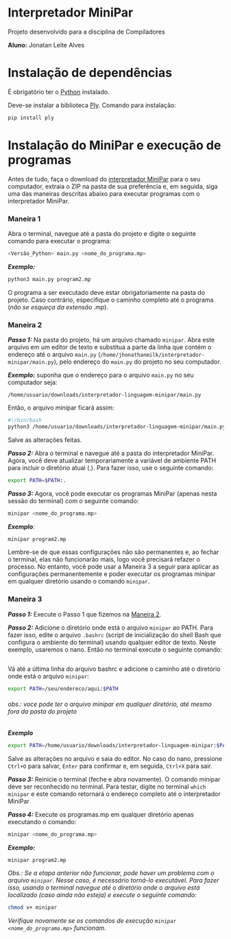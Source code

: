 # Interpretador MiniPar

Projeto desenvolvido para a disciplina de Compiladores <p>
**Aluno:** Jonatan Leite Alves

# Instalação de dependências
É obrigatório ter o [Python](https://www.python.org/) instalado.<p>
Deve-se instalar a biblioteca [Ply](https://www.dabeaz.com/ply/ply.html). Comando para instalação:
```sh
pip install ply
```
# Instalação do MiniPar e execução de programas

Antes de tudo, faça o download do [interpretador MiniPar](https://github.com/JhonathanMilk/Interpretador-Linguagem-Minipar/archive/refs/heads/main.zip) para o seu computador, extraia o ZIP na pasta de sua preferência e, em seguida, siga uma das maneiras descritas abaixo para executar programas com o interpretador MiniPar.
### Maneira 1
Abra o terminal, navegue até a pasta do projeto e digite o seguinte comando para executar o programa:
```sh
<Versão_Python> main.py <nome_do_programa.mp>
```
***Exemplo:***
```sh
python3 main.py program2.mp
```
O programa a ser executado deve estar obrigatoriamente na pasta do projeto. Caso contrário, especifique o caminho completo até o programa (*não se esqueça da extensão .mp*).
### Maneira 2
***Passo 1:*** Na pasta do projeto, há um arquivo chamado `minipar`. Abra este arquivo em um editor de texto e substitua a parte da linha que contém o endereço até o arquivo `main.py` (```/home/jhonathanmilk/interpretador-minipar/main.py```), pelo endereço do `main.py` do projeto no seu computador.

***Exemplo:***
suponha que o endereço para o arquivo `main.py` no seu computador seja:
```
/home/usuario/downloads/interpretador-linguagem-minipar/main.py
```
Então, o arquivo minipar ficará assim:
```sh
#!/bin/bash
python3 /home/usuario/downloads/interpretador-linguagem-minipar/main.py "$@"
```
Salve as alterações feitas. <p> 
***Passo 2:*** Abra o terminal e navegue até a pasta do interpretador MiniPar. Agora, você deve atualizar temporariamente a variável de ambiente PATH para incluir o diretório atual (.). Para fazer isso, use o seguinte comando:
```sh
export PATH=$PATH:.
```
***Passo 3:*** Agora, você pode executar os programas MiniPar (apenas nesta sessão do terminal) com o seguinte comando:
```sh
minipar <nome_do_programa.mp>
```
***Exemplo***:
```sh
minipar program2.mp
```
Lembre-se de que essas configurações não são permanentes e, ao fechar o terminal, elas não funcionarão mais, logo você precisará refazer o processo. No entanto, você pode usar a Maneira 3 a seguir para aplicar as configurações permanentemente e poder executar os programas minipar em qualquer diretório usando o comando `minipar`.
### Maneira 3
***Passo 1:*** Execute o Passo 1 que fizemos na [Maneira 2](maneira-2). <p>
***Passo 2:*** Adicione o diretório onde está o arquivo `minipar` ao PATH. Para fazer isso, edite o arquivo `.bashrc` (script de inicialização do shell Bash que configura o ambiente do terminal) usando qualquer editor de texto. Neste exemplo, usaremos o nano. Então no terminal execute o seguinte comando:
```nano ~/.bashrc
```
Vá até a última linha do arquivo bashrc e adicione o caminho até o diretório onde está o arquivo `minipar`:
```sh
export PATH=/seu/endereco/aqui:$PATH
```
###### *obs.: voce pode ter o arquivo minipar em qualquer diretório, até mesmo fora da pasta do projeto* <p>
***Exemplo***
```sh
export PATH=/home/usuario/downloads/interpretador-linguagem-minipar:$PATH
```
Salve as alterações no arquivo e saia do editor. No caso do nano, pressione `Ctrl+O` para salvar, `Enter` para confirmar e, em seguida, `Ctrl+X` para sair. <p>
***Passo 3:*** Reinicie o terminal (feche e abra novamente). O comando minipar deve ser reconhecido no terminal. Para testar, digite no terminal `which minipar` e este comando retornará o endereço completo até o interpretador MiniPar<p>
***Passo 4:*** Execute os programas.mp em qualquer diretório apenas executando o comando:
```sh
minipar <nome_do_programa.mp>
```
***Exemplo:***
```sh
minipar program2.mp
```
*Obs.: Se a etapa anterior não funcionar, pode haver um problema com o arquivo `minipar`. Nesse caso, é necessário torná-lo executável. Para fazer isso, usando o terminal navegue até o diretório onde o arquivo está localizado (caso ainda não esteja) e execute o seguinte comando:*
```sh
chmod x+ minipar
```
*Verifique novamente se os comandos de execução `minipar <nome_do_programa.mp>` funcionam.*

